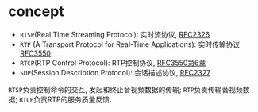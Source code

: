 # concept

- `RTSP`(Real Time Streaming Protocol): 实时流协议, [RFC2326](https://datatracker.ietf.org/doc/html/rfc2326)
- `RTP` (A Transport Protocol for Real-Time Applications): 实时传输协议 [RFC3550](https://datatracker.ietf.org/doc/html/rfc3550)
- `RTCP`(RTP Control Protocol): RTP控制协议, [RFC3550第6章](https://datatracker.ietf.org/doc/html/rfc3550#section-6)
- `SDP`(Session Description Protocol): 会话描述协议, [RFC2327](https://datatracker.ietf.org/doc/html/rfc2327)

`RTSP`负责控制命令的交互, 发起和终止音视频数据的传输; `RTP`负责传输音视频数据; `RTCP`负责RTP的服务质量反馈.
